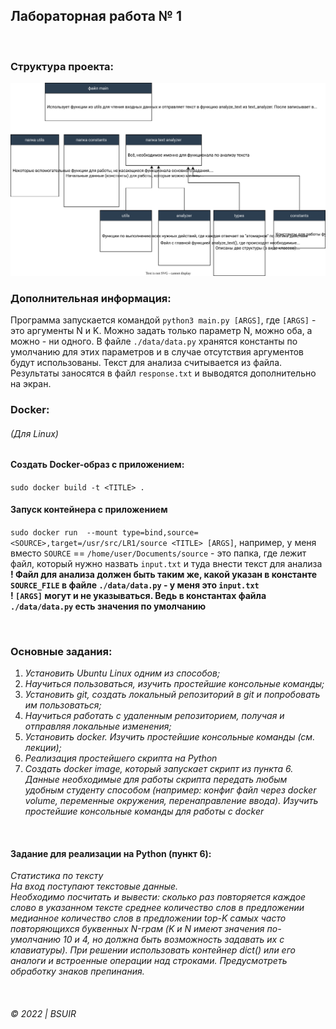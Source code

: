 ## Лабораторная работа № 1

&nbsp;    
### Структура проекта:  
![](structure.svg)

### Дополнительная информация:  
Программа запускается командой `python3 main.py [ARGS]`, где `[ARGS]` - это аргументы N и K. Можно задать только параметр N, можно оба, а можно - ни одного. В файле `./data/data.py` хранятся константы по умолчанию для этих параметров и в случае отсутствия аргументов будут использованы.
Текст для анализа считывается из файла. Результаты заносятся в файл `response.txt` и выводятся дополнительно на экран.
  


### Docker: 
###### _(Для Linux)_ 
#### Создать Docker-образ с приложением:  
`sudo docker build -t <TITLE> .`

#### Запуск контейнера с приложением
`sudo docker run  --mount type=bind,source=<SOURCE>,target=/usr/src/LR1/source <TITLE> [ARGS]`, например, у меня вместо `SOURCE` == `/home/user/Documents/source` - это папка, где лежит файл, который нужно назвать `input.txt` и туда внести текст для анализа   
__! Файл для анализа должен быть таким же, какой указан в константе `SOURCE_FILE` в файле `./data/data.py` - у меня это `input.txt`__  
__! `[ARGS]` могут и не указываться. Ведь в константах файла `./data/data.py` есть значения по умолчанию__
&nbsp;  


&nbsp;  
### Основные задания:

1. _Установить Ubuntu Linux одним из способов;_
2. _Научиться пользоваться, изучить простейшие консольные команды;_
3. _Установить git, создать локальный репозиторий в git и попробовать им пользоваться;_
4. _Научиться работать с удаленным репозиторием, получая и отправляя локальные изменения;_
5. _Установить docker. Изучить простейшие консольные команды (см. лекции);_
6. _Реализация простейшего скрипта на Python_
7. _Создать docker image, который запускает скрипт из пункта 6. Данные необходимые для работы скрипта передать любым
   удобным студенту способом (например: конфиг файл через docker volume, переменные окружения, перенаправление ввода).
   Изучить простейшие консольные команды для работы с docker_


&nbsp;  

#### Задание для реализации на Python (пункт 6):
_Статистика по тексту  
На вход поступают текстовые данные.  
Необходимо
посчитать и вывести: сколько раз повторяется каждое слово в указанном тексте среднее количество слов в предложении медианное количество слов в предложении top-K самых часто повторяющихся буквенных N-грам (K и N имеют значения по-умолчанию 10 и 4, но должна быть возможность задавать их с клавиатуры).
При решении использовать контейнер dict() или его аналоги и встроенные
операции над строками. Предусмотреть обработку знаков препинания._  


&nbsp;  
###### © 2022 | BSUIR